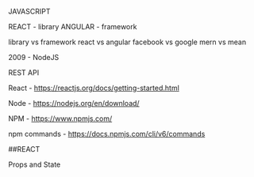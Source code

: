 JAVASCRIPT


REACT - library
ANGULAR - framework

library vs framework
react vs angular
facebook vs google
mern vs mean

2009 - NodeJS

REST API


React - https://reactjs.org/docs/getting-started.html


Node - https://nodejs.org/en/download/

NPM - https://www.npmjs.com/

npm commands - https://docs.npmjs.com/cli/v6/commands



##REACT


Props and State